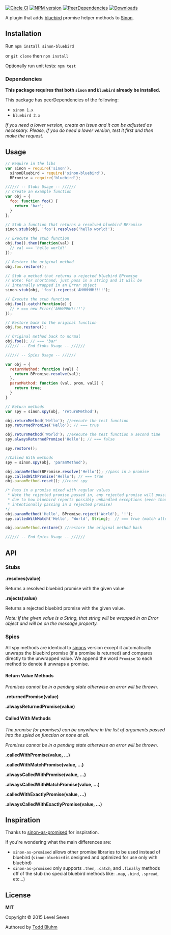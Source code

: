 
[![Circle CI](https://img.shields.io/circleci/project/L7labs/sinon-bluebird.svg)](https://circleci.com/gh/L7labs/sinon-bluebird)
[![NPM version](https://img.shields.io/npm/v/sinon-bluebird.svg)](https://www.npmjs.com/package/sinon-bluebird)
[![PeerDependencies](https://img.shields.io/david/peer/L7Labs/sinon-bluebird.svg)](https://github.com/L7labs/sinon-bluebird/blob/master/package.json)
[![Downloads](http://img.shields.io/npm/dm/sinon-bluebird.svg?style=flat)](https://www.npmjs.com/package/sinon-bluebird)

A plugin that adds [bluebird](https://github.com/petkaantonov/bluebird) promise helper methods to [Sinon](https://github.com/cjohansen/Sinon.JS).

## Installation

Run `npm install sinon-bluebird`

or `git clone` then `npm install`

Optionally run unit tests: `npm test`

### Dependencies

**This package requires that both `sinon` and `bluebird` already be installed.**

This package has peerDependencies of the following:

- `sinon 1.x`
- `bluebird 2.x`

*If you need a lower version, create an issue and it can be adjusted as necessary. Please, if you do need a lower version, test it first and then make the request.*

## Usage

```js
// Require in the libs
var sinon = require('sinon'),
  sinonBluebird = require('sinon-bluebird'),
  BPromise = require('bluebird');

////// -- Stubs Usage -- //////
// Create an example function
var obj = {
  foo: function foo() {
    return 'bar';
  }
};

// Stub a function that returns a resolved bluebird BPromise
sinon.stub(obj, 'foo').resolves('hello world!');

// Execute the stub function
obj.foo().then(function(val) {
  // val === 'hello world!'
});

// Restore the original method
obj.foo.restore();

// Stub a method that returns a rejected bluebird BPromise
// Note: For shorthand, just pass in a string and it will be
// internally wrapped in an Error object
sinon.stub(obj, 'foo').rejects('AHHHHHH!!!!');

// Execute the stub function
obj.foo().catch(function(e) {
  // e === new Error('AHHHHHH!!!!')
});

// Restore back to the original function
obj.foo.restore();

// Original method back to normal
obj.foo(); // === 'bar'
////// -- End Stubs Usage -- //////

////// -- Spies Usage -- //////

var obj = {
  returnMethod: function (val) {
    return BPromise.resolve(val);
  },
  paramMethod: function (val, prom, val2) {
    return true;
  }
}

// Return methods
var spy = sinon.spy(obj, 'returnMethod');

obj.returnMethod('Hello'); //execute the test function
spy.returnedPromise('Hello'); // === true

obj.returnMethod('World'); //execute the test function a second time
spy.alwaysReturnedPromise('Hello'); // === false

spy.restore();

//Called With methods
spy = sinon.spy(obj, 'paramMethod');

obj.paramMethod(BPromise.resolve('Hello')); //pass in a promise
spy.calledWithPromise('Hello'); // === true
obj.paramMethod.reset(); //reset spy

/* Pass in a promise mixed with regular values
 * Note the rejected promise passed in, any rejected promise will possibly show up in console.log
 * due to how bluebird reports possibly unhandled exceptions (even though in this case we are
 * intentionally passing in a rejected promise)
*/
obj.paramMethod('Hello', BPromise.reject('World'), '!');
spy.calledWithMatch('Hello', 'World', String);  // === true (match allows for comparison by type too!)

obj.paramMethod.restore() //restore the original method back

////// -- End Spies Usage -- //////
```

## API

### Stubs

**.resolves(value)**

Returns a resolved bluebird promise with the given value

**.rejects(value)**

Returns a rejected bluebird promise with the given value.

*Note: If the given value is a String, that string will be wrapped in an Error object and will be on the message property.*

### Spies

All spy methods are identical to [sinons](http://sinonjs.org/docs/#spies-api) version except it automatically unwraps the bluebird promise (if a promise is returned) and compares directly to the unwrapped value. We append the word `Promise` to each method to denote it unwraps a promise.

#### Return Value Methods

*Promises cannot be in a pending state otherwise an error will be thrown.*

**.returnedPromise(value)**

**.alwaysReturnedPromise(value)**


#### Called With Methods

*The promise (or promises) can be anywhere in the list of arguments passed into the spied on function or none at all.*

*Promises cannot be in a pending state otherwise an error will be thrown.*

**.calledWithPromise(value, ...)**

**.calledWithMatchPromise(value, ...)**

**.alwaysCalledWithPromise(value, ...)**

**.alwaysCalledWithMatchPromise(value, ...)**

**.calledWithExactlyPromise(value, ...)**

**.alwaysCalledWithExactlyPromise(value, ...)**

## Inspiration

Thanks to  [sinon-as-promised](https://github.com/bendrucker/sinon-as-promised) for inspiration.

If you're wondering what the main differences are:

- `sinon-as-promised` allows other promise libraries to be used instead of bluebird (`sinon-bluebird` is designed and optimized for use only with bluebird)
- `sinon-as-promised` only supports `.then`, `.catch`, and `.finally` methods off of the stub (no special bluebird methods like: `.map`, `.bind`, `.spread`, etc...)

## License

**MIT**

Copyright &copy; 2015 Level Seven

Authored by [Todd Bluhm](https://github.com/toddbluhm)
